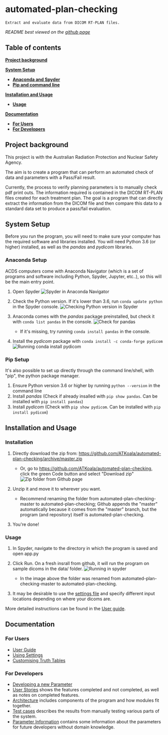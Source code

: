 # automated-plan-checking

`Extract and evaluate data from DICOM RT-PLAN files.`

*README best viewed on the [github page](https://github.com/ATKoala/automated-plan-checking)*

## Table of contents

[**Project background**](#project-background)

[**System Setup**](#system-setup)

- [**Anaconda and Spyder**](#anaconda-setup)
- [**Pip and command line**](#pip-setup)

[**Installation and Usage**](#installation-and-usage)
  
- [**Usage**](#usage)

[**Documentation**](#documentation)

- [**For Users**](#for-users)
- [**For Developers**](#for-developers)

## Project background

This project is with the Australian Radiation Protection and Nuclear Safety Agency.

The aim is to create a program that can perform an automated check of data and parameters with a Pass/Fail result.

Currently, the process to verify planning parameters is to manually check pdf print outs. The information required is contained in the DICOM RT-PLAN files created for each treatment plan. The goal is a program that can directly extract the information from the DICOM file and then compare this data to a standard data set to produce a pass/fail evaluation.

## System Setup

Before you run the program, you will need to make sure your computer has the required software and libraries installed.
You will need Python 3.6 (or higher) installed, as well as the *pandas* and *pydicom* libraries.

### Anaconda Setup

ACDS computers come with Anaconda Navigator (which is a set of programs and software including Python, Spyder, Jupyter, etc..), so this will be the main entry point.

1. Open Spyder
![Spyder in Anaconda Navigator](docs/images/open-spyder.png)

2. Check the Python version. If it's lower than 3.6, run `conda update python` in the Spyder console.
![Checking Python version in Spyder](docs/images/python-version-spyder.png)

3. Anaconda comes with the *pandas* package preinstalled, but check it with `conda list pandas` in the console.
![Check for pandas](docs/images/list-pandas.png)
    - If it's missing, try running `conda install pandas` in the console.

4. Install the *pydicom* package with `conda install -c conda-forge pydicom`
![Running conda install pydicom](docs/images/conda-pydicom.png)

### Pip Setup

It's also possible to set up directly through the command line/shell, with "pip", the python package manager.

1. Ensure Python version 3.6 or higher by running `python --version` in the command line
2. Install *pandas* (Check if already insalled with `pip show pandas`. Can be installed with `pip install pandas`)
3. Install *pydicom* (Check with `pip show pydicom`. Can be installed with `pip install pydicom`)

## Installation and Usage

### Installation

1. Directly download the zip from: <https://github.com/ATKoala/automated-plan-checking/archive/master.zip>
    - Or, go to <https://github.com/ATKoala/automated-plan-checking>, click the green Code button and select "Download zip"
      ![Zip folder from Github page](docs/images/github-zip.png)

2. Unzip it and move it to wherever you want.
    - Recommend renaming the folder from automated-plan-checking-master to automated-plan-checking; Github appends the "master" automatically because it comes from the "master" branch, but the program (and repository) itself is automated-plan-checking.
3. You're done!

### Usage

1. In Spyder, navigate to the directory in which the program is saved and open app.py
2. Click Run. On a fresh insrall from github, it will run the program on sample dicoms in the data/ folder.
![Running in spyder](docs/images/running-in-spyder.png)
    - In the image above the folder was renamed from automated-plan-checking-master to automated-plan-checking.

3. It may be desirable to use the [settings file](settings.txt) and specify different input locations depending on where your dicoms are.

More detailed instructions can be found in the [User guide](docs/User-Guide.pdf).

## Documentation

### For Users

- [User Guide](docs/User-Guide.pdf)
- [Using Settings](docs/Settings.pdf)
- [Customising Truth Tables](docs/Writing-Truth-Tables.pdf)

### For Developers

- [Developing a new Parameter](docs/Adding-Parameters.pdf)
- [User Stories](docs/User-Stories.pdf) shows the features completed and not completed, as well as notes on completed features.
- [Architecture](docs/System-Design-and-Architecture.pdf) includes components of the program and how modules fit together.
- [Test cases](docs/Test-Cases.pdf) describes the results from manually testing various parts of the system.
- [Parameter Information](docs/Parameter-Information.pdf) contains some information about the parameters for future developers without domain knowledge.
